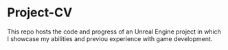 # Project-CV
This repo hosts the code and progress of an Unreal Engine project in which I showcase my abilities and previou experience with game development.
